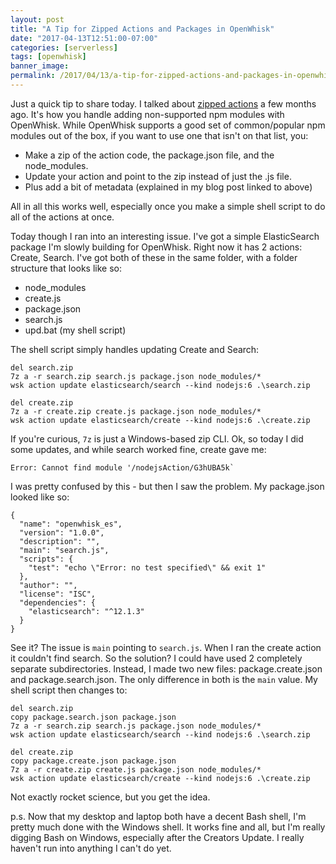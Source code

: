 ```yaml
---
layout: post
title: "A Tip for Zipped Actions and Packages in OpenWhisk"
date: "2017-04-13T12:51:00-07:00"
categories: [serverless]
tags: [openwhisk]
banner_image: 
permalink: /2017/04/13/a-tip-for-zipped-actions-and-packages-in-openwhisk
---
```


Just a quick tip to share today. I talked about [zipped actions](https://www.raymondcamden.com/2017/01/10/creating-packaged-actions-in-openwhisk) a few months ago. It's how you handle adding non-supported npm modules with OpenWhisk. While OpenWhisk supports a good set of common/popular npm modules out of the box, if you want to use one that isn't on that list, you:

* Make a zip of the action code, the package.json file, and the node_modules. 
* Update your action and point to the zip instead of just the .js file. 
* Plus add a bit of metadata (explained in my blog post linked to above)

All in all this works well, especially once you make a simple shell script to do all of the actions at once.

Today though I ran into an interesting issue. I've got a simple ElasticSearch package I'm slowly building for OpenWhisk. Right now it has 2 actions: Create, Search. I've got both of these in the same folder, with a folder structure that looks like so:

* node_modules
* create.js
* package.json
* search.js
* upd.bat (my shell script)

The shell script simply handles updating Create and Search:

<pre><code class="language-javascript">del search.zip
7z a -r search.zip search.js package.json node_modules/*
wsk action update elasticsearch/search --kind nodejs:6 .\search.zip

del create.zip
7z a -r create.zip create.js package.json node_modules/*
wsk action update elasticsearch/create --kind nodejs:6 .\create.zip
</code></pre>

If you're curious, `7z` is just a Windows-based zip CLI. Ok, so today I did some updates, and while search worked fine, create gave me:

	Error: Cannot find module '/nodejsAction/G3hUBA5k`

I was pretty confused by this - but then I saw the problem. My package.json looked like so:

<pre><code class="language-javascript">{
  "name": "openwhisk_es",
  "version": "1.0.0",
  "description": "",
  "main": "search.js",
  "scripts": {
    "test": "echo \"Error: no test specified\" && exit 1"
  },
  "author": "",
  "license": "ISC",
  "dependencies": {
    "elasticsearch": "^12.1.3"
  }
}
</code></pre>

See it? The issue is `main` pointing to `search.js`. When I ran the create action it couldn't find search. So the solution? I could have used 2 completely separate subdirectories. Instead, I made two new files: package.create.json and package.search.json. The only difference in both is the `main` value. My shell script then changes to:

<pre><code class="language-javascript">del search.zip
copy package.search.json package.json
7z a -r search.zip search.js package.json node_modules/*
wsk action update elasticsearch/search --kind nodejs:6 .\search.zip

del create.zip
copy package.create.json package.json
7z a -r create.zip create.js package.json node_modules/*
wsk action update elasticsearch/create --kind nodejs:6 .\create.zip
</code></pre>

Not exactly rocket science, but you get the idea. 

p.s. Now that my desktop and laptop both have a decent Bash shell, I'm pretty much done with the Windows shell. It works fine and all, but I'm really digging Bash on Windows, especially after the Creators Update. I really haven't run into anything I can't do yet.